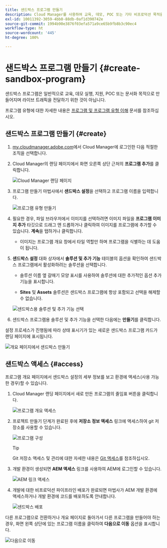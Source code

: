 ```yaml
---
title: 샌드박스 프로그램 만들기
description: Cloud Manager를 사용하여 교육, 데모, POC 또는 기타 비프로덕션 목적을 위한 자체 샌드박스 프로그램을 만드는 방법을 알아봅니다.
exl-id: 10011392-3059-4bb0-88db-0af1d390742e
source-git-commit: 1994b90e3876f03efa571a9ce65b9fb8b3c90ec4
workflow-type: ht
source-wordcount: '445'
ht-degree: 100%

---
```


# 샌드박스 프로그램 만들기 {#create-sandbox-program}

샌드박스 프로그램은 일반적으로 교육, 데모 실행, 지원, POC 또는 문서화 목적으로 만들어지며 라이브 트래픽을 전달하기 위한 것이 아닙니다.

프로그램 유형에 대한 자세한 내용은 [프로그램 및 프로그램 유형 이해](program-types.md) 문서를 참조하십시오.

## 샌드박스 프로그램 만들기 {#create}

1. [my.cloudmanager.adobe.com](https://my.cloudmanager.adobe.com/)에서 Cloud Manager에 로그인한 다음 적절한 조직을 선택합니다.

1. Cloud Manager의 랜딩 페이지에서 화면 오른쪽 상단 근처의 **프로그램 추가**&#x200B;를 클릭합니다.

   ![Cloud Manager 랜딩 페이지](assets/cloud-manager-my-programs.png)

1. 프로그램 만들기 마법사에서 **샌드박스 설정**&#x200B;을 선택하고 프로그램 이름을 입력합니다.

   ![프로그램 유형 만들기](assets/create-sandbox.png)

1. 필요한 경우, 파일 브라우저에서 이미지를 선택하려면 이미지 파일을 **프로그램 이미지 추가** 타깃으로 드래그 앤 드롭하거나 클릭하여 이미지를 프로그램에 추가할 수 있습니다. **계속**&#x200B;을 탭하거나 클릭합니다.

   * 이미지는 프로그램 개요 창에서 타일 역할만 하며 프로그램을 식별하는 데 도움이 됩니다.

1. **샌드박스 설정** 대화 상자에서 **솔루션 및 추가 기능** 테이블의 옵션을 확인하여 샌드박스 프로그램에서 활성화하려는 솔루션을 선택합니다.

   * 솔루션 이름 옆 갈매기 모양 표시를 사용하여 솔루션에 대한 추가적인 옵션 추가 기능을 표시합니다.

   * **Sites** 및 **Assets** 솔루션은 샌드박스 프로그램에 항상 포함되고 선택을 해제할 수 없습니다.

   ![샌드박스용 솔루션 및 추가 기능 선택](assets/sandbox-solutions-add-ons.png)

1. 샌드박스 프로그램용 솔루션 및 추가 기능을 선택한 다음에는 **만들기**&#x200B;를 클릭합니다.

설정 프로세스가 진행됨에 따라 상태 표시기가 있는 새로운 샌드박스 프로그램 카드가 랜딩 페이지에 표시됩니다.

![개요 페이지에서 샌드박스 만들기](assets/sandbox-setup.png)

## 샌드박스 액세스 {#access}

프로그램 개요 페이지에서 샌드박스 설정의 세부 정보를 보고 환경에 액세스(사용 가능한 경우)할 수 있습니다.

1. Cloud Manager 랜딩 페이지에서 새로 만든 프로그램의 줄임표 버튼을 클릭합니다.

   ![프로그램 개요 액세스](assets/program-overview-sandbox.png)

1. 프로젝트 만들기 단계가 완료된 후에 **저장소 정보 액세스** 링크에 액세스하여 git 저장소를 사용할 수 있습니다.

   ![프로그램 구성](assets/create-program4.png)

   >[!TIP]
   >
   >Git 저장소 액세스 및 관리에 대한 자세한 내용은 [Git 액세스](/help/implementing/cloud-manager/managing-code/accessing-repos.md)를 참조하십시오.

1. 개발 환경이 생성되면 **AEM 액세스** 링크를 사용하여 AEM에 로그인할 수 있습니다.

   ![AEM 링크 액세스](assets/create-program-5.png)

1. 개발에 대한 비프로덕션 파이프라인 배포가 완료되면 마법사가 AEM 개발 환경에 액세스하거나 개발 환경에 코드를 배포하도록 안내합니다.

   ![샌드박스 배포](assets/create-program-setup-deploy.png)

다른 프로그램으로 전환하거나 개요 페이지로 돌아가서 다른 프로그램을 만들어야 하는 경우, 화면 왼쪽 상단에 있는 프로그램 이름을 클릭하여 **다음으로 이동** 옵션을 표시합니다.

![다음으로 이동](assets/create-program-a1.png)
